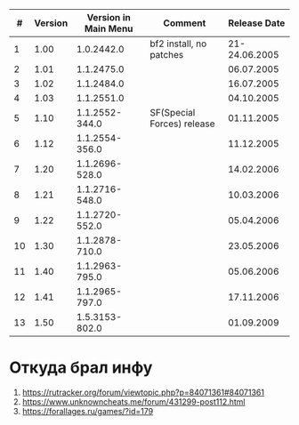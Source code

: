|#|Version|Version in Main Menu|Comment|Release Date|
|---|---|---|---|---|
|1|1.00|1.0.2442.0|bf2 install, no patches|21-24.06.2005|
|2|1.01|1.1.2475.0||06.07.2005|
|3|1.02|1.1.2484.0||16.07.2005|
|4|1.03|1.1.2551.0||04.10.2005
|5|1.10|1.1.2552-344.0|SF(Special Forces) release|01.11.2005|
|6|1.12|1.1.2554-356.0||11.12.2005|
|7|1.20|1.1.2696-528.0||14.02.2006|
|8|1.21|1.1.2716-548.0||10.03.2006|
|9|1.22|1.1.2720-552.0||05.04.2006|
|10|1.30|1.1.2878-710.0||23.05.2006|
|11|1.40|1.1.2963-795.0||05.06.2006|
|12|1.41|1.1.2965-797.0||17.11.2006|
|13|1.50|1.5.3153-802.0||01.09.2009|

# Откуда брал инфу
1. https://rutracker.org/forum/viewtopic.php?p=84071361#84071361
2. https://www.unknowncheats.me/forum/431299-post112.html
3. https://forallages.ru/games/?id=179
